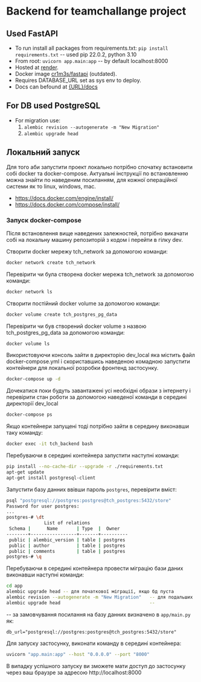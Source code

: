 # Backend for teamchallange project

## Used FastAPI

- To run install all packages from requirements.txt:
  `pip install requirements.txt` -- used pip 22.0.2, python 3.10
- From root:
  `uvicorn app.main:app` -- by default localhost:8000
- Hosted at [render](https://hello-backend-7125.onrender.com/docs#/).
- Docker image [cr1m3s/fastapi](https://hub.docker.com/repository/registry-1.docker.io/cr1m3s/fastapi/general) (outdated).
- Requires DATABASE_URL set as sys env to deploy.
- Docs can befound at [{URL}/docs](https://hello-backend-7125.onrender.com/docs)

## For DB used PostgreSQL

- For migration use:
  1. `alembic revision --autogenerate -m "New Migration"`
  2. `alembic upgrade head`

## Локальний запуск

Для того аби запустити проект локально потрібно спочатку встановити собі docker та docker-compose. Актуальні інструкції по встановленню можна знайти по наведеним посиланням, для кожної операційної системи як то linux, windows, mac.

- https://docs.docker.com/engine/install/
- https://docs.docker.com/compose/install/

### Запуск docker-compose

Після встановлення вище наведених залежностей, потрібно викачати собі на локальну машину репозиторій з кодом і перейти в гілку dev.

Cтворити docker мережу tch_network за допомогою команди:

```bash
docker network create tch_network
```

Перевірити чи була створена docker мережа tch_network за допомогою команди:

```bash
docker network ls
```

Створити постійний docker volume за допомогою команди:

```bash
docker volume create tch_postgres_pg_data
```

Перевірити чи був створений docker volume з назвою tch_postgres_pg_data за допомогою команди:

```bash
docker volume ls
```

Використовуючи консоль зайти в директорію dev_local яка містить файл docker-compose.yml і скориставшись наведеною комадною запустити контейнери для локальної розробки фронтенд застосунку.

```bash
docker-compose up -d
```

Дочекатися поки будуть завантажені усі необхідні образи з інтернету і перевірити стан роботи за допомогою наведеної команди в середині директорії dev_local

```bash
docker-compose ps
```

Якщо контейнери запущені тоді потрібно зайти в середину виконавши таку команду:

```bash
docker exec -it tch_backend bash
```

Перебуваючи в середині контейнера запустити наступні команди:

```bash
pip install --no-cache-dir --upgrade -r ./requirements.txt
apt-get update
apt-get install postgresql-client
```

Запустити базу данних ввівши пароль `postgres`, перевірити вміст:
```bash
psql "postgresql://postgres:postgres@tch_postgres:5432/store"
Password for user postgres:
...
postgres-# \dt
              List of relations
 Schema |      Name       | Type  |  Owner
--------+-----------------+-------+----------
 public | alembic_version | table | postgres
 public | author          | table | postgres
 public | comments        | table | postgres
postgres-# \q
```

Перебуваючи в середині контейнера провести міграцію бази даних виконавши наступні команди:

```bash
cd app
alembic upgrade head -- для початкової міграції, якщо бд пуста
alembic revision --autogenerate -m "New Migration"   -- для подальших
alembic upgrade head                                 --
```
-- за замовчування посилання на базу данних визначено в `app/main.py` як:

```python3
db_url="postgresql://postgres:postgres@tch_postgres:5432/store"
```

Для запуску застосунку, виконати команду в середині контейнера:

```bash
uvicorn "app.main:app" --host "0.0.0.0" --port "8000"
```

В випадку успішного запуску ви зможете мати доступ до застосунку через ваш браузре за адресою http://localhost:8000
